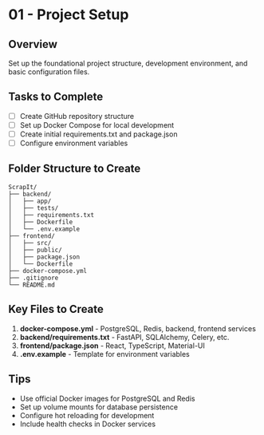 # 01 - Project Setup

## Overview
Set up the foundational project structure, development environment, and basic configuration files.

## Tasks to Complete
- [ ] Create GitHub repository structure
- [ ] Set up Docker Compose for local development
- [ ] Create initial requirements.txt and package.json
- [ ] Configure environment variables

## Folder Structure to Create
```
ScrapIt/
├── backend/
│   ├── app/
│   ├── tests/
│   ├── requirements.txt
│   ├── Dockerfile
│   └── .env.example
├── frontend/
│   ├── src/
│   ├── public/
│   ├── package.json
│   └── Dockerfile
├── docker-compose.yml
├── .gitignore
└── README.md
```

## Key Files to Create
1. **docker-compose.yml** - PostgreSQL, Redis, backend, frontend services
2. **backend/requirements.txt** - FastAPI, SQLAlchemy, Celery, etc.
3. **frontend/package.json** - React, TypeScript, Material-UI
4. **.env.example** - Template for environment variables

## Tips
- Use official Docker images for PostgreSQL and Redis
- Set up volume mounts for database persistence
- Configure hot reloading for development
- Include health checks in Docker services